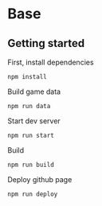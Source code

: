 # Base

## Getting started

First, install dependencies

`npm install`

Build game data

`npm run data`

Start dev server

`npm run start`

Build

`npm run build`

Deploy github page

`npm run deploy`
